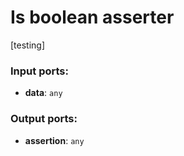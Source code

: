 # Is boolean asserter

[testing]

### Input ports:

* __data__: `any`


### Output ports:

* __assertion__: `any`


